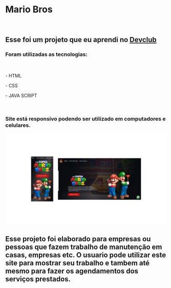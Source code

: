 <h1>Mario Bros</h1>
<br>
<h2>Esse foi um projeto que eu aprendi no <a href= "https://rodolfomori.com.br/devclub">Devclub</a></h2>
<h3>Foram utilizadas as tecnologias:</h3>
<br>
<p>- HTML</p>
<p>- CSS</p>
<p>- JAVA SCRIPT</p>
<br>
<h3>Site está responsivo podendo ser utilizado em computadores e celulares.</h3>
<img src= "https://github.com/thiagogirotto85/Mario-Bros/blob/main/Mobile%20e%20Desktop.png?raw=true"/>
<h2 align-items: center >Esse projeto foi elaborado para empresas ou pessoas que fazem trabalho de manutenção em casas, empresas etc. O usuario pode utilizar este site para mostrar seu trabalho e tambem até mesmo para fazer os agendamentos dos serviços prestados.</h2>

